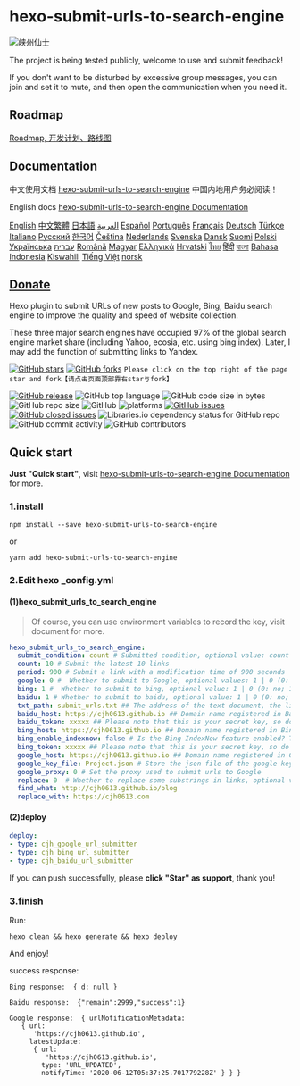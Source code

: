 
# hexo-submit-urls-to-search-engine
![峡州仙士](https://cdn.jsdelivr.net/gh/cjh0613/blog/images/icons/CJHicon.jpg)


The project is being tested publicly, welcome to use and submit feedback!



If you don't want to be disturbed by excessive group messages, you can join and set it to mute, and then open the communication when you need it.
## Roadmap
[Roadmap, 开发计划、路线图](https://github.com/cjh0613/hexo-submit-urls-to-search-engine/projects/1) 

## Documentation
中文使用文档 <a href="https://h.cjh0613.com/zh/posts/hexo-submit-urls-to-search-engine/" rel="noopener" target="_blank">hexo-submit-urls-to-search-engine</a> 中国内地用户务必阅读！

English docs <a href="https://h.cjh0613.com/en/posts/hexo-submit-urls-to-search-engine/" rel="noopener" target="_blank">hexo-submit-urls-to-search-engine Documentation</a>

[English](https://h.cjh0613.com/en/posts/hexo-submit-urls-to-search-engine/) [中文繁體](https://h.cjh0613.com/zh-tw/posts/hexo-submit-urls-to-search-engine/) [日本語](https://h.cjh0613.com/ja/posts/hexo-submit-urls-to-search-engine/) [العربية](https://h.cjh0613.com/ar/posts/hexo-submit-urls-to-search-engine/) [Español](https://h.cjh0613.com/es/posts/hexo-submit-urls-to-search-engine/) [Português](https://h.cjh0613.com/pt/posts/hexo-submit-urls-to-search-engine/) [Français](https://h.cjh0613.com/fr/posts/hexo-submit-urls-to-search-engine/) [Deutsch](https://h.cjh0613.com/de/posts/hexo-submit-urls-to-search-engine/) [Türkçe](https://h.cjh0613.com/tr/posts/hexo-submit-urls-to-search-engine/) [Italiano](https://h.cjh0613.com/it/posts/hexo-submit-urls-to-search-engine/) [Русский](https://h.cjh0613.com/ru/posts/hexo-submit-urls-to-search-engine/) [한국어](https://h.cjh0613.com/ko/posts/hexo-submit-urls-to-search-engine/) [Čeština](https://h.cjh0613.com/cs/posts/hexo-submit-urls-to-search-engine/) [Nederlands](https://h.cjh0613.com/nl/posts/hexo-submit-urls-to-search-engine/) [Svenska](https://h.cjh0613.com/sv/posts/hexo-submit-urls-to-search-engine/) [Dansk](https://h.cjh0613.com/da/posts/hexo-submit-urls-to-search-engine/) [Suomi](https://h.cjh0613.com/fi/posts/hexo-submit-urls-to-search-engine/) [Polski](https://h.cjh0613.com/pl/posts/hexo-submit-urls-to-search-engine/) [Українська](https://h.cjh0613.com/uk/posts/hexo-submit-urls-to-search-engine/) [עברית](https://h.cjh0613.com/he/posts/hexo-submit-urls-to-search-engine/) [Română](https://h.cjh0613.com/ro/posts/hexo-submit-urls-to-search-engine/) [Magyar](https://h.cjh0613.com/hu/posts/hexo-submit-urls-to-search-engine/) [Ελληνικά](https://h.cjh0613.com/el/posts/hexo-submit-urls-to-search-engine/) [Hrvatski](https://h.cjh0613.com/hr/posts/hexo-submit-urls-to-search-engine/) [ไทย](https://h.cjh0613.com/th/posts/hexo-submit-urls-to-search-engine/) [हिंदी](https://h.cjh0613.com/hi/posts/hexo-submit-urls-to-search-engine/) [বাংলা](https://h.cjh0613.com/bn/posts/hexo-submit-urls-to-search-engine/) [Bahasa Indonesia](https://h.cjh0613.com/id/posts/hexo-submit-urls-to-search-engine/) [Kiswahili](https://h.cjh0613.com/sw/posts/hexo-submit-urls-to-search-engine/) [Tiếng Việt](https://h.cjh0613.com/vi/posts/hexo-submit-urls-to-search-engine/) [norsk](https://h.cjh0613.com/no/posts/hexo-submit-urls-to-search-engine/)

## [Donate](https://www.cjh0613.com) 

Hexo plugin to submit URLs of new posts to Google, Bing, Baidu search engine to improve the quality and speed of website collection.

These three major search engines have occupied 97% of the global search engine market share (including Yahoo, ecosia, etc. using bing index). Later, I may add the function of submitting links to Yandex.

[![GitHub stars](https://img.shields.io/github/stars/cjh0613/hexo-submit-urls-to-search-engine.svg?style=social)](https://github.com/cjh0613/hexo-submit-urls-to-search-engine/stargazers)     [![GitHub forks](https://img.shields.io/github/forks/cjh0613/hexo-submit-urls-to-search-engine.svg?style=social)](https://github.com/cjh0613/hexo-submit-urls-to-search-engine/network/members)  `Please click on the top right of the page star and fork【请点击页面顶部靠右star与fork】`


[![GitHub release](https://img.shields.io/github/release/cjh0613/hexo-submit-urls-to-search-engine.svg?label=%E7%89%88%E6%9C%AC)](https://github.com/cjh0613/hexo-submit-urls-to-search-engine/releases/tag/)   ![GitHub top language](https://img.shields.io/github/languages/top/cjh0613/hexo-submit-urls-to-search-engine.svg)  ![GitHub code size in bytes](https://img.shields.io/github/languages/code-size/cjh0613/hexo-submit-urls-to-search-engine.svg)  ![GitHub repo size](https://img.shields.io/github/repo-size/cjh0613/hexo-submit-urls-to-search-engine.svg) ![GitHub](https://img.shields.io/github/license/cjh0613/hexo-submit-urls-to-search-engine.svg) ![platforms](https://img.shields.io/badge/platform-win32%20%7C%20win64%20%7C%20linux%20%7C%20osx-brightgreen.svg)     [![GitHub issues](https://img.shields.io/github/issues/cjh0613/hexo-submit-urls-to-search-engine.svg)](https://github.com/cjh0613/hexo-submit-urls-to-search-engine/issues)  [![GitHub closed issues](https://img.shields.io/github/issues-closed/cjh0613/hexo-submit-urls-to-search-engine.svg)](https://github.com/cjh0613/hexo-submit-urls-to-search-engine/issues?q=is%3Aissue+is%3Aclosed) ![Libraries.io dependency status for GitHub repo](https://img.shields.io/librariesio/github/cjh0613/hexo-submit-urls-to-search-engine.svg)   ![GitHub commit activity](https://img.shields.io/github/commit-activity/m/cjh0613/hexo-submit-urls-to-search-engine.svg)  ![GitHub contributors](https://img.shields.io/github/contributors/cjh0613/hexo-submit-urls-to-search-engine.svg)
## Quick start
**Just "Quick start"**, visit <a href="https://h.cjh0613.com/en/posts/hexo-submit-urls-to-search-engine/" rel="noopener" target="_blank">hexo-submit-urls-to-search-engine Documentation</a>  for more.

### 1.install
```
npm install --save hexo-submit-urls-to-search-engine
```

or

```
yarn add hexo-submit-urls-to-search-engine
```

### 2.Edit hexo _config.yml
#### (1)hexo_submit_urls_to_search_engine

> Of course, you can use environment variables to record the key, visit document  for more.
 
```yaml
hexo_submit_urls_to_search_engine:
  submit_condition: count # Submitted condition, optional value: count | period, Now only supports count
  count: 10 # Submit the latest 10 links
  period: 900 # Submit a link with a modification time of 900 seconds
  google: 0 #  Whether to submit to Google, optional values: 1 | 0 (0: No; 1: Yes)
  bing: 1 #  Whether to submit to bing, optional value: 1 | 0 (0: no; 1: yes)
  baidu: 1 # Whether to submit to baidu, optional value: 1 | 0 (0: no; 1: yes)
  txt_path: submit_urls.txt ## The address of the text document, the link to be pushed will be saved in this text document
  baidu_host: https://cjh0613.github.io ## Domain name registered in Baidu webmaster platform
  baidu_token: xxxxx ## Please note that this is your secret key, so do not publish the website source code in the public repository!
  bing_host: https://cjh0613.github.io ## Domain name registered in Bing webmaster platform
  bing_enable_indexnow: false # Is the Bing IndexNow feature enabled? The optional values are: true (Yes) | false (No). Only v2.1.1 and above can enable this feature.
  bing_token: xxxxx ## Please note that this is your secret key, so do not publish the website source code in the public repository!
  google_host: https://cjh0613.github.io ## Domain name registered in Google webmaster platform
  google_key_file: Project.json # Store the json file of the google key in the root directory of the website (same location as the hexo _config.yml file), please do not publish the source code of the website in the public warehouse!
  google_proxy: 0 # Set the proxy used to submit urls to Google
  replace: 0  # Whether to replace some substrings in links, optional value: 1 | 0 (0: no; 1: yes)
  find_what: http://cjh0613.github.io/blog
  replace_with: https://cjh0613.com
```

#### (2)deploy
```yaml
deploy:
- type: cjh_google_url_submitter
- type: cjh_bing_url_submitter
- type: cjh_baidu_url_submitter
```

If you can push successfully, please **click "Star" as support**, thank you!

### 3.finish
Run:
```
hexo clean && hexo generate && hexo deploy
```
And enjoy!

success response:
```
Bing response:  { d: null }

Baidu response:  {"remain":2999,"success":1}

Google response:  { urlNotificationMetadata:
   { url:
      'https://cjh0613.github.io',
     latestUpdate:
      { url:
         'https://cjh0613.github.io',
        type: 'URL_UPDATED',
        notifyTime: '2020-06-12T05:37:25.701779228Z' } } }
```
